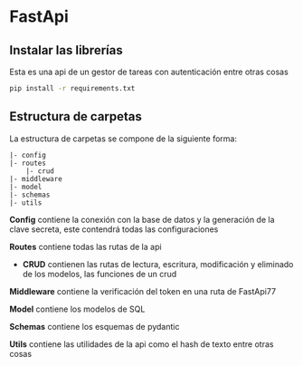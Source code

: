 # FastApi

## Instalar las librerías
Esta es una api de un gestor de tareas con autenticación entre otras cosas

``` bash
pip install -r requirements.txt
```

## Estructura de carpetas

La estructura de carpetas se compone de la siguiente forma:

```
|- config
|- routes
    |- crud
|- middleware
|- model
|- schemas
|- utils
```
__Config__ contiene la conexión con la base de datos y la generación de la clave secreta, este contendrá todas las configuraciones

__Routes__ contiene todas las rutas de la api

- __CRUD__ contienen las rutas de lectura, escritura, modificación y eliminado de los modelos, las funciones de un crud

__Middleware__ contiene la verificación del token en una ruta de FastApi77

__Model__ contiene los modelos de SQL

__Schemas__ contiene los esquemas de pydantic

__Utils__ contiene las utilidades de la api como el hash de texto entre otras cosas


